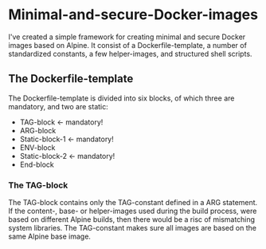 # Minimal-and-secure-Docker-images
I've created a simple framework for creating minimal and secure Docker images based on Alpine. It consist of a Dockerfile-template, a number of standardized constants, a few helper-images, and structured shell scripts.

## The Dockerfile-template
The Dockerfile-template is divided into six blocks, of which three are mandatory, and two are static: 
* TAG-block <- mandatory!
* ARG-block
* Static-block-1 <- mandatory!
* ENV-block
* Static-block-2 <- mandatory!
* End-block

### The TAG-block
The TAG-block contains only the TAG-constant defined in a ARG statement. If the content-, base- or helper-images used during the build process, were based on different Alpine builds, then there would be a risc of mismatching system libraries.
The TAG-constant makes sure all images are based on the same Alpine base image.

